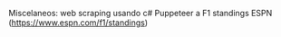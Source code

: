 Miscelaneos: web scraping usando c# Puppeteer a F1 standings ESPN (https://www.espn.com/f1/standings)
